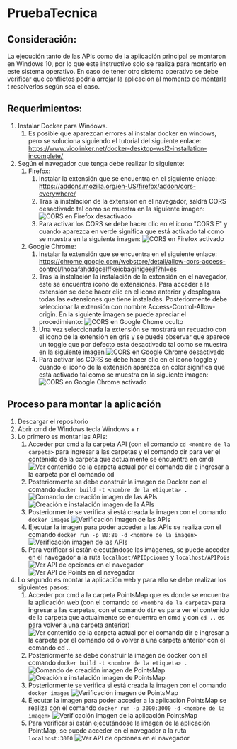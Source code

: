 # PruebaTecnica

## Consideración:

La ejecución tanto de las APIs como de la aplicación principal se montaron en Windows 10, por lo que este instructivo solo se realiza para montarlo en este sistema operativo. En caso de tener otro sistema operativo se debe verificar que conflictos podría arrojar la aplicación al momento de montarla t resolverlos según sea el caso.

## Requerimientos:

1. Instalar Docker para Windows.
    1. Es posible que aparezcan errores al instalar docker en windows, pero se soluciona siguiendo el tutorial del siguiente enlace: https://www.vicolinker.net/docker-desktop-wsl2-installation-incomplete/
2. Según el navegador que tenga debe realizar lo siguiente:
    1. Firefox: 
        1. Instalar la extensión que se encuentra en el siguiente enlace: https://addons.mozilla.org/en-US/firefox/addon/cors-everywhere/
        2. Tras la instalación de la extensión en el navegador, saldrá CORS desactivado tal como se muestra en la siguiente imagen: 
        ![CORS en Firefox desactivado](https://github.com/YorchXD/PruebaTecnica/blob/docker/Images/FirefoxCorsDesactivado.PNG)
        3. Para activar los CORS se debe hacer clic en el icono "CORS E" y cuando aparezca en verde significa que está activado tal como se muestra en la siguiente imagen: 
        ![CORS en Firefox activado](https://github.com/YorchXD/PruebaTecnica/blob/docker/Images/FirefoxCorsActivado.PNG)
    2. Google Chrome:
        1. Instalar la extensión que se encuentra en el siguiente enlace: https://chrome.google.com/webstore/detail/allow-cors-access-control/lhobafahddgcelffkeicbaginigeejlf?hl=es
        2. Tras la instalación la instalación de la extensión en el navegador, este se encuentra icono de extensiones. Para acceder a la extensión se debe hacer clic en el icono anterior y desplegara todas las extensiones que tiene instaladas. Posteriormente debe seleccionar la extensión con nombre Access-Control-Allow-origin. En la siguiente imagen se puede apreciar el procedimiento:
        ![CORS en Google Chome oculto](https://github.com/YorchXD/PruebaTecnica/blob/docker/Images/GoogleCors.PNG)
        3. Una vez seleccionada la extensión se mostrará un recuadro con el icono de la extensión en gris y se puede observar que aparece un toggle que por defecto esta desactivado tal como se muestra en la siguiente imagen
        ![CORS en Google Chrome desactivado](https://github.com/YorchXD/PruebaTecnica/blob/docker/Images/GoogleCorsDesactivado.PNG)
        4. Para activar los CORS se debe hacer clic en el icono toggle y cuando el icono de la extensión aparezca en color significa que está activado tal como se muestra en la siguiente imagen: 
        ![CORS en Google Chrome activado](https://github.com/YorchXD/PruebaTecnica/blob/docker/Images/GoogleCorsActivado.PNG)

## Proceso para montar la aplicación

1. Descargar el repositorio
2. Abrir cmd de Windows tecla Windows + r
3. Lo primero es montar las APIs:
    1. Acceder por cmd a la carpeta API (con el comando ```cd <nombre de la carpeta>``` para ingresar a las carpetas y el comando dir para ver el contenido de la carpeta que actualmente se encuentra en cmd)
    ![Ver contenido de la carpeta actual por el comando ```dir``` e ingresar a la carpeta por el comando ```cd```](https://github.com/YorchXD/PruebaTecnica/blob/docker/Images/AccesoCarpetaCMD.PNG)
    2. Posteriormente se debe construir la imagen de Docker con el comando ```docker build -t <nombre de la etiqueta> .```
    ![Comando de creación imagen de las APIs](https://github.com/YorchXD/PruebaTecnica/blob/docker/Images/ComandoInstalacionAPI.PNG)
    ![Creación e instalación imagen de la APIs](https://github.com/YorchXD/PruebaTecnica/blob/docker/Images/ComandoInstalacionAPI.PNG)
    3. Posteriormente se verifica si está creada la imagen con el comando ```docker images```
    ![Verificación imagen de las APIs](https://github.com/YorchXD/PruebaTecnica/blob/docker/Images/VerificacionImagenAPI.PNG)
    4. Ejecutar la imagen para poder acceder a las APIs se realiza con el comando ```docker run -p 80:80 -d <nombre de la imagen>```
    ![Verificación imagen de las APIs](https://github.com/YorchXD/PruebaTecnica/blob/docker/Images/EjecucionImgenAPIs.PNG)
    5. Para verificar si están ejecutándose las imágenes, se puede acceder en el navegador a la ruta ```localhost/APIOpciones``` y ```localhost/APIPois```
    ![Ver API de opciones en el navegador](https://github.com/YorchXD/PruebaTecnica/blob/docker/Images/APIOpciones.PNG)
    ![Ver API de Points en el navegador](https://github.com/YorchXD/PruebaTecnica/blob/docker/Images/APIPois.PNG)
4. Lo segundo es montar la aplicación web y para ello se debe realizar los siguientes pasos:
    1. Acceder por cmd a la carpeta PointsMap que es donde se encuentra la aplicación web (con el comando ```cd <nombre de la carpeta>``` para ingresar a las carpetas, con el comando ```dir``` es para ver el contenido de la carpeta que actualmente se encuentra en cmd y con ```cd ..``` es para volver a una carpeta anterior)
    ![Ver contenido de la carpeta actual por el comando ```dir``` e ingresar a la carpeta por el comando ```cd``` o volver a una carpeta anterior con el comando ```cd ..```](https://github.com/YorchXD/PruebaTecnica/blob/docker/Images/AccederPointsMap.PNG)
    2. Posteriormente se debe construir la imagen de docker con el comando ```docker build -t <nombre de la etiqueta> .```
    ![Comando de creación imagen de PointsMap](https://github.com/YorchXD/PruebaTecnica/blob/docker/Images/ComandoInstalacionPointsMap.PNG)
    ![Creación e instalación imagen de PointsMap](https://github.com/YorchXD/PruebaTecnica/blob/docker/Images/InstalacionPointsMap.PNG)
    3. Posteriormente se verifica si está creada la imagen con el comando ```docker images```
    ![Verificación imagen de PointsMap](https://github.com/YorchXD/PruebaTecnica/blob/docker/Images/VerificacionImagenPointsMap.PNG)
    4. Ejecutar la imagen para poder acceder a la aplicación PointsMap se realiza con el comando ```docker run -p 3000:3000 -d <nombre de la imagen>```
    ![Verificación imagen de la aplicación PointsMap](https://github.com/YorchXD/PruebaTecnica/blob/docker/Images/EjecucionImgenPointsMap.PNG)
    5. Para verificar si están ejecutándose la imagen de la aplicación PointMap, se puede acceder en el navegador a la ruta ```localhost:3000```
    ![Ver API de opciones en el navegador](https://github.com/YorchXD/PruebaTecnica/blob/docker/Images/PointsMap.PNG)
